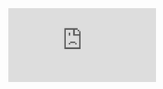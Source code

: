 <div style="width: 98%;height: 98%;">
    <iframe src="https://github.com/hishamDevloper/hishamDevloper.github.io/blob/main/index.html" frameborder="0"></iframe>
</div>
